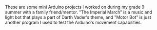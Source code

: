 These are some mini Arduino projects I worked on during my grade 9 summer with a family friend/mentor. "The Imperial March" is a music and light bot that plays a part of Darth Vader's theme, and "Motor Bot" is just another program I used to test the Arduino's movement capabilities.
